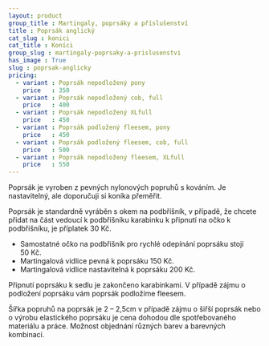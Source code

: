 ```yaml
---
layout: product
group_title : Martingaly, poprsáky a příslušenství
title : Poprsák anglický
cat_slug : konici
cat_title : Koníci
group_slug : martingaly-poprsaky-a-prislusenstvi
has_image : True
slug : poprsak-anglicky
pricing:
  - variant : Poprsák nepodložený pony
    price   : 350
  - variant : Poprsák nepodložený cob, full
    price   : 400
  - variant : Poprsák nepodložený XLfull
    price   : 450
  - variant : Poprsák podložený fleesem, pony
    price   : 450
  - variant : Poprsák podložený fleesem, cob, full
    price   : 500
  - variant : Poprsák nepodložený fleesem, XLfull
    price   : 550
---
```


Poprsák je vyroben z pevných nylonových popruhů s kováním. 
Je nastavitelný, ale doporučuji si koníka přeměřit.

Poprsák je standardně vyráběn s okem na podbříšník, v případě, že chcete přidat na část vedoucí k podbřišníku karabinku k připnutí na očko k podbřišníku, je příplatek 30&nbsp;Kč.

 - Samostatné očko na podbřišník pro rychlé odepínání poprsáku stojí 50&nbsp;Kč.
 - Martingalová vidlice pevná k poprsáku 150&nbsp;Kč.
 - Martingalová vidlice nastavitelná k poprsáku 200&nbsp;Kč.

Připnutí poprsáku k sedlu je zakončeno karabinkami.
V případě zájmu o podložení poprsáku vám poprsák podložíme fleesem.

Šířka popruhů na poprsák je 2 – 2,5cm v případě zájmu o šiřší poprsák nebo o výrobu elastického poprsáku je cena dohodou dle spotřebovaného materiálu a práce.
Možnost objednání různých barev a barevných kombinací.

